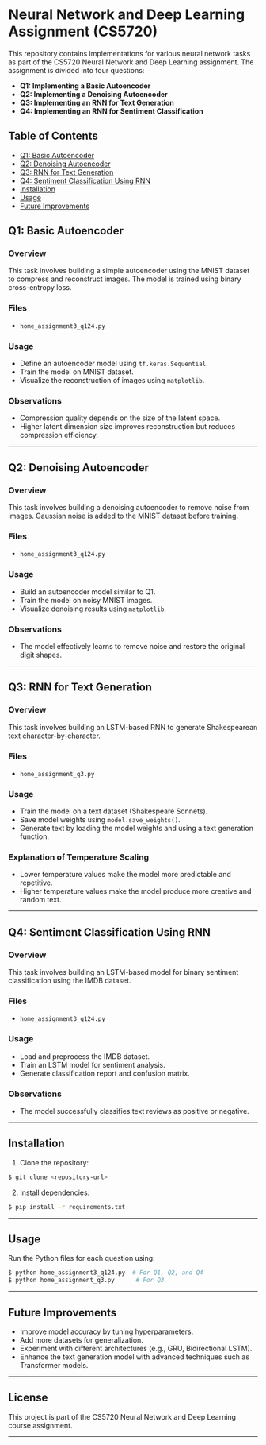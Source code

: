 # Neural Network and Deep Learning Assignment (CS5720)

This repository contains implementations for various neural network tasks as part of the CS5720 Neural Network and Deep Learning assignment. The assignment is divided into four questions:

- **Q1: Implementing a Basic Autoencoder**
- **Q2: Implementing a Denoising Autoencoder**
- **Q3: Implementing an RNN for Text Generation**
- **Q4: Implementing an RNN for Sentiment Classification**

## Table of Contents
- [Q1: Basic Autoencoder](#q1-basic-autoencoder)
- [Q2: Denoising Autoencoder](#q2-denoising-autoencoder)
- [Q3: RNN for Text Generation](#q3-rnn-for-text-generation)
- [Q4: Sentiment Classification Using RNN](#q4-sentiment-classification-using-rnn)
- [Installation](#installation)
- [Usage](#usage)
- [Future Improvements](#future-improvements)

## Q1: Basic Autoencoder
### Overview
This task involves building a simple autoencoder using the MNIST dataset to compress and reconstruct images. The model is trained using binary cross-entropy loss.

### Files
- `home_assignment3_q124.py`

### Usage
- Define an autoencoder model using `tf.keras.Sequential`.
- Train the model on MNIST dataset.
- Visualize the reconstruction of images using `matplotlib`.

### Observations
- Compression quality depends on the size of the latent space.
- Higher latent dimension size improves reconstruction but reduces compression efficiency.

---

## Q2: Denoising Autoencoder
### Overview
This task involves building a denoising autoencoder to remove noise from images. Gaussian noise is added to the MNIST dataset before training.

### Files
- `home_assignment3_q124.py`

### Usage
- Build an autoencoder model similar to Q1.
- Train the model on noisy MNIST images.
- Visualize denoising results using `matplotlib`.

### Observations
- The model effectively learns to remove noise and restore the original digit shapes.

---

## Q3: RNN for Text Generation
### Overview
This task involves building an LSTM-based RNN to generate Shakespearean text character-by-character.

### Files
- `home_assignment_q3.py`

### Usage
- Train the model on a text dataset (Shakespeare Sonnets).
- Save model weights using `model.save_weights()`.
- Generate text by loading the model weights and using a text generation function.

### Explanation of Temperature Scaling
- Lower temperature values make the model more predictable and repetitive.
- Higher temperature values make the model produce more creative and random text.

---

## Q4: Sentiment Classification Using RNN
### Overview
This task involves building an LSTM-based model for binary sentiment classification using the IMDB dataset.

### Files
- `home_assignment3_q124.py`

### Usage
- Load and preprocess the IMDB dataset.
- Train an LSTM model for sentiment analysis.
- Generate classification report and confusion matrix.

### Observations
- The model successfully classifies text reviews as positive or negative.

---

## Installation
1. Clone the repository:
```bash
$ git clone <repository-url>
```
2. Install dependencies:
```bash
$ pip install -r requirements.txt
```

---

## Usage
Run the Python files for each question using:
```bash
$ python home_assignment3_q124.py  # For Q1, Q2, and Q4
$ python home_assignment_q3.py      # For Q3
```

---

## Future Improvements
- Improve model accuracy by tuning hyperparameters.
- Add more datasets for generalization.
- Experiment with different architectures (e.g., GRU, Bidirectional LSTM).
- Enhance the text generation model with advanced techniques such as Transformer models.

---

## License
This project is part of the CS5720 Neural Network and Deep Learning course assignment.

---

